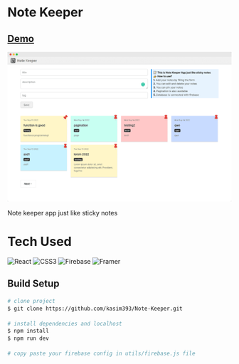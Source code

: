 # Note Keeper

## [Demo]()

<div align="center">
       <img src="https://raw.githubusercontent.com/kasim393/assets/main/note%20keeper/1.png">
</div>

Note keeper app just like sticky notes

# Tech Used

![React](https://img.shields.io/badge/react-%2320232a.svg?style=for-the-badge&logo=react&logoColor=%2361DAFB)
![CSS3](https://img.shields.io/badge/css3-%231572B6.svg?style=for-the-badge&logo=css3&logoColor=white)
![Firebase](https://img.shields.io/badge/firebase-%23039BE5.svg?style=for-the-badge&logo=firebase)
![Framer](https://img.shields.io/badge/Framer-black?style=for-the-badge&logo=framer&logoColor=blue)

## Build Setup

```bash
# clone project
$ git clone https://github.com/kasim393/Note-Keeper.git

# install dependencies and localhost
$ npm install
$ npm run dev

# copy paste your firebase config in utils/firebase.js file
```
